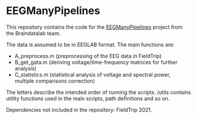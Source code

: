 # EEGManyPipelines

This repository contains the code for the [EEGManyPipelines](https://www.eegmanypipelines.org/) project from the Braindatalab team.

The data is assumed to be in EEGLAB format. The main functions are: 

- A_preprocess.m (preprocessing of the EEG data in FieldTrip)
- B_get_gata.m (deriving voltage/time-frequency matrices for further analysis) 
- C_statistics.m (statistical analysis of voltage and spectral power, multiple comparisons correction)

The letters describe the intended order of running the scripts. /utils contains utility functions used in the main scripts, path definitions and so on. 

Dependencies not included in the repository: FieldTrip 2021.
